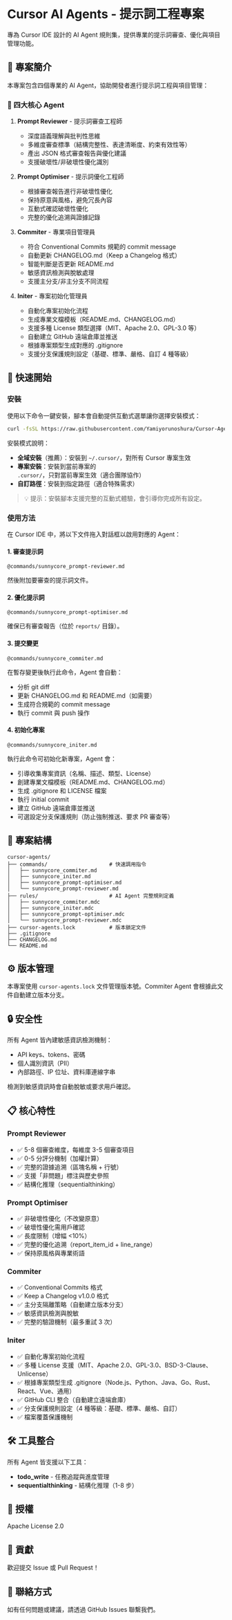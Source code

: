 # Cursor AI Agents - 提示詞工程專案

專為 Cursor IDE 設計的 AI Agent 規則集，提供專業的提示詞審查、優化與項目管理功能。

## 📖 專案簡介

本專案包含四個專業的 AI Agent，協助開發者進行提示詞工程與項目管理：

### 🤖 四大核心 Agent

1. **Prompt Reviewer** - 提示詞審查工程師
   - 深度語義理解與批判性思維
   - 多維度審查標準（結構完整性、表達清晰度、約束有效性等）
   - 產出 JSON 格式審查報告與優化建議
   - 支援破壞性/非破壞性優化識別

2. **Prompt Optimiser** - 提示詞優化工程師
   - 根據審查報告進行非破壞性優化
   - 保持原意與風格，避免冗長內容
   - 互動式確認破壞性優化
   - 完整的優化追溯與證據記錄

3. **Commiter** - 專業項目管理員
   - 符合 Conventional Commits 規範的 commit message
   - 自動更新 CHANGELOG.md（Keep a Changelog 格式）
   - 智能判斷是否更新 README.md
   - 敏感資訊檢測與脫敏處理
   - 支援主分支/非主分支不同流程

4. **Initer** - 專案初始化管理員
   - 自動化專案初始化流程
   - 生成專業文檔模板（README.md、CHANGELOG.md）
   - 支援多種 License 類型選擇（MIT、Apache 2.0、GPL-3.0 等）
   - 自動建立 GitHub 遠端倉庫並推送
   - 根據專案類型生成對應的 .gitignore
   - 支援分支保護規則設定（基礎、標準、嚴格、自訂 4 種等級）

## 🚀 快速開始

### 安裝

使用以下命令一鍵安裝，腳本會自動提供互動式選單讓你選擇安裝模式：

```bash
curl -fsSL https://raw.githubusercontent.com/Yamiyorunoshura/Cursor-Agents/main/install.sh | bash
```

安裝模式說明：
- **全域安裝**（推薦）：安裝到 `~/.cursor/`，對所有 Cursor 專案生效
- **專案安裝**：安裝到當前專案的 `.cursor/`，只對當前專案生效（適合團隊協作）
- **自訂路徑**：安裝到指定路徑（適合特殊需求）

> 💡 提示：安裝腳本支援完整的互動式體驗，會引導你完成所有設定。

### 使用方法

在 Cursor IDE 中，將以下文件拖入對話框以啟用對應的 Agent：

#### 1. 審查提示詞
```
@commands/sunnycore_prompt-reviewer.md
```
然後附加要審查的提示詞文件。

#### 2. 優化提示詞
```
@commands/sunnycore_prompt-optimiser.md
```
確保已有審查報告（位於 `reports/` 目錄）。

#### 3. 提交變更
```
@commands/sunnycore_commiter.md
```
在暫存變更後執行此命令，Agent 會自動：
- 分析 git diff
- 更新 CHANGELOG.md 和 README.md（如需要）
- 生成符合規範的 commit message
- 執行 commit 與 push 操作

#### 4. 初始化專案
```
@commands/sunnycore_initer.md
```
執行此命令可初始化新專案，Agent 會：
- 引導收集專案資訊（名稱、描述、類型、License）
- 創建專業文檔模板（README.md、CHANGELOG.md）
- 生成 .gitignore 和 LICENSE 檔案
- 執行 initial commit
- 建立 GitHub 遠端倉庫並推送
- 可選設定分支保護規則（防止強制推送、要求 PR 審查等）

## 📁 專案結構

```
cursor-agents/
├── commands/                    # 快速調用指令
│   ├── sunnycore_commiter.md
│   ├── sunnycore_initer.md
│   ├── sunnycore_prompt-optimiser.md
│   └── sunnycore_prompt-reviewer.md
├── rules/                       # AI Agent 完整規則定義
│   ├── sunnycore_commiter.mdc
│   ├── sunnycore_initer.mdc
│   ├── sunnycore_prompt-optimiser.mdc
│   └── sunnycore_prompt-reviewer.mdc
├── cursor-agents.lock           # 版本鎖定文件
├── .gitignore
├── CHANGELOG.md
└── README.md
```

## ⚙️ 版本管理

本專案使用 `cursor-agents.lock` 文件管理版本號。Commiter Agent 會根據此文件自動建立版本分支。

## 🔒 安全性

所有 Agent 皆內建敏感資訊檢測機制：
- API keys、tokens、密碼
- 個人識別資訊（PII）
- 內部路徑、IP 位址、資料庫連線字串

檢測到敏感資訊時會自動脫敏或要求用戶確認。

## 📋 核心特性

### Prompt Reviewer
- ✅ 5-8 個審查維度，每維度 3-5 個審查項目
- ✅ 0-5 分評分機制（加權計算）
- ✅ 完整的證據追溯（區塊名稱 + 行號）
- ✅ 支援「非問題」標注與歷史參照
- ✅ 結構化推理（sequentialthinking）

### Prompt Optimiser
- ✅ 非破壞性優化（不改變原意）
- ✅ 破壞性優化需用戶確認
- ✅ 長度限制（增幅 <10%）
- ✅ 完整的優化追溯（report_item_id + line_range）
- ✅ 保持原風格與專業術語

### Commiter
- ✅ Conventional Commits 格式
- ✅ Keep a Changelog v1.0.0 格式
- ✅ 主分支隔離策略（自動建立版本分支）
- ✅ 敏感資訊檢測與脫敏
- ✅ 完整的驗證機制（最多重試 3 次）

### Initer
- ✅ 自動化專案初始化流程
- ✅ 多種 License 支援（MIT、Apache 2.0、GPL-3.0、BSD-3-Clause、Unlicense）
- ✅ 根據專案類型生成 .gitignore（Node.js、Python、Java、Go、Rust、React、Vue、通用）
- ✅ GitHub CLI 整合（自動建立遠端倉庫）
- ✅ 分支保護規則設定（4 種等級：基礎、標準、嚴格、自訂）
- ✅ 檔案覆蓋保護機制

## 🛠️ 工具整合

所有 Agent 皆支援以下工具：
- **todo_write** - 任務追蹤與進度管理
- **sequentialthinking** - 結構化推理（1-8 步）

## 📝 授權

Apache License 2.0

## 🤝 貢獻

歡迎提交 Issue 或 Pull Request！

## 📮 聯絡方式

如有任何問題或建議，請透過 GitHub Issues 聯繫我們。

